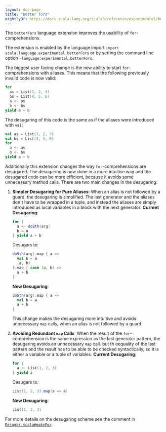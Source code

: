 ```yaml
---
layout: doc-page
title: "Better fors"
nightlyOf: https://docs.scala-lang.org/scala3/reference/experimental/better-fors.html
---
```


The `betterFors` language extension improves the usability of `for`-comprehensions.

The extension is enabled by the language import `import scala.language.experimental.betterFors` or by setting the command line option `-language:experimental.betterFors`.

The biggest user facing change is the new ability to start `for`-comprehensions with aliases. This means that the following previously invalid code is now valid:

```scala
for
  as = List(1, 2, 3)
  bs = List(4, 5, 6)
  a <- as
  b <- bs
yield a + b
```

The desugaring of this code is the same as if the aliases were introduced with `val`:

```scala
val as = List(1, 2, 3)
val bs = List(4, 5, 6)
for
  a <- as
  b <- bs
yield a + b
```

Additionally this extension changes the way `for`-comprehensions are desugared. The desugaring is now done in a more intuitive way and the desugared code can be more efficient, because it avoids some unnecessary method calls. There are two main changes in the desugaring:

1. **Simpler Desugaring for Pure Aliases**:
    When an alias is not followed by a guard, the desugaring is simplified. The last generator and the aliases don't have to be wrapped in a tuple, and instead the aliases are simply introduced as local variables in a block with the next generator.
    **Current Desugaring**:
      ```scala
      for {
        a <- doSth(arg)
        b = a
      } yield a + b
      ```
      Desugars to:
      ```scala
      doSth(arg).map { a =>
        val b = a
        (a, b)
      }.map { case (a, b) =>
        a + b
      }
      ```
    **New Desugaring**:
      ```scala
      doSth(arg).map { a =>
        val b = a
        a + b
      }
      ```
    This change makes the desugaring more intuitive and avoids unnecessary `map` calls, when an alias is not followed by a guard.

2. **Avoiding Redundant `map` Calls**:
    When the result of the `for`-comprehension is the same expression as the last generator pattern, the desugaring avoids an unnecessary `map` call. but th eequality of the last pattern and the result has to be able to be checked syntactically, so it is either a variable or a tuple of variables.
    **Current Desugaring**:
      ```scala
      for {
        a <- List(1, 2, 3)
      } yield a
      ```
      Desugars to:
      ```scala
      List(1, 2, 3).map(a => a)
      ```
    **New Desugaring**:
      ```scala
      List(1, 2, 3)
      ```

For more details on the desugaring scheme see the comment in [`Desugar.scala#makeFor`](https://github.com/scala/scala3/blob/main/compiler/src/dotty/tools/dotc/ast/Desugar.scala#L1928).